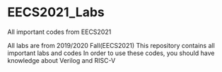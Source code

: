 # EECS2021_Labs
All important codes from EECS2021

All labs are from 2019/2020 Fall(EECS2021)
This repository contains all important labs and codes 
In order to use these codes, you should have knowledge about Verilog and RISC-V
